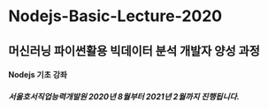 # Nodejs-Basic-Lecture-2020

## 머신러닝 파이썬활용 빅데이터 분석 개발자 양성 과정
#### Nodejs 기초 강좌
##### 서울호서직업능력개발원 2020년 8월부터 2021년 2월까지 진행됩니다.
